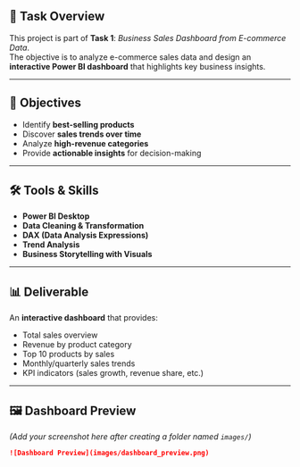 ## 📌 Task Overview
This project is part of **Task 1**: *Business Sales Dashboard from E-commerce Data*.  
The objective is to analyze e-commerce sales data and design an **interactive Power BI dashboard** that highlights key business insights.

---

## 🎯 Objectives
- Identify **best-selling products**
- Discover **sales trends over time**
- Analyze **high-revenue categories**
- Provide **actionable insights** for decision-making

---

## 🛠️ Tools & Skills
- **Power BI Desktop**
- **Data Cleaning & Transformation**
- **DAX (Data Analysis Expressions)**
- **Trend Analysis**
- **Business Storytelling with Visuals**

---

## 📊 Deliverable
An **interactive dashboard** that provides:
- Total sales overview
- Revenue by product category
- Top 10 products by sales
- Monthly/quarterly sales trends
- KPI indicators (sales growth, revenue share, etc.)

---

## 🖼️ Dashboard Preview
*(Add your screenshot here after creating a folder named `images/`)*

```markdown
![Dashboard Preview](images/dashboard_preview.png)
